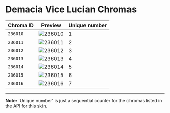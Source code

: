 # Demacia Vice Lucian Chromas

| Chroma ID | Preview | Unique number |
|---|---|---|
| `236010` | ![236010](https://raw.communitydragon.org/latest/plugins/rcp-be-lol-game-data/global/default/v1/champion-chroma-images/236/236010.png) | 1 |
| `236011` | ![236011](https://raw.communitydragon.org/latest/plugins/rcp-be-lol-game-data/global/default/v1/champion-chroma-images/236/236011.png) | 2 |
| `236012` | ![236012](https://raw.communitydragon.org/latest/plugins/rcp-be-lol-game-data/global/default/v1/champion-chroma-images/236/236012.png) | 3 |
| `236013` | ![236013](https://raw.communitydragon.org/latest/plugins/rcp-be-lol-game-data/global/default/v1/champion-chroma-images/236/236013.png) | 4 |
| `236014` | ![236014](https://raw.communitydragon.org/latest/plugins/rcp-be-lol-game-data/global/default/v1/champion-chroma-images/236/236014.png) | 5 |
| `236015` | ![236015](https://raw.communitydragon.org/latest/plugins/rcp-be-lol-game-data/global/default/v1/champion-chroma-images/236/236015.png) | 6 |
| `236016` | ![236016](https://raw.communitydragon.org/latest/plugins/rcp-be-lol-game-data/global/default/v1/champion-chroma-images/236/236016.png) | 7 |

---

**Note:** 'Unique number' is just a sequential counter for the chromas listed in the API for this skin.